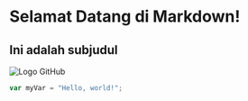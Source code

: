 # Selamat Datang di Markdown!
## Ini adalah subjudul

![Logo GitHub](https://github.githubassets.com/images/modules/logos_page/GitHub-Mark.png)

``` javascript
var myVar = "Hello, world!";
```
